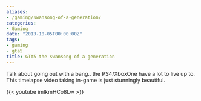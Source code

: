 ```yaml
---
aliases:
- /gaming/swansong-of-a-generation/
categories:
- Gaming
date: "2013-10-05T00:00:00Z"
tags:
- gaming
- gta5
title: GTA5 the swansong of a generation
---
```

Talk about going out with a bang.. the PS4/XboxOne have a lot to live up to. This timelapse video taking in-game is just stunningly beautiful.

{{< youtube imIkmHCo8Lw >}}